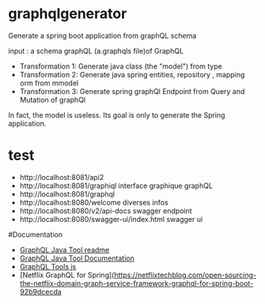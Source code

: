 # graphqlgenerator
Generate a spring boot application from graphQL schema

input : a schema graphQL (a.graphqls file)of GraphQL
* Transformation 1: Generate java class (the "model") from type 
* Transformation 2: Generate java spring entities, repository , mapping orm from mmodel
* Transformation 3: Generate spring graphQl Endpoint from Query and Mutation of graphQl

In fact, the model is useless. Its goal is only to generate the Spring application. 

# test
* http://localhost:8081/api2
* http://localhost:8081/graphiql interface graphique graphQL
* http://localhost:8081/graphql
* http://localhost:8080/welcome diverses infos
* http://localhost:8080/v2/api-docs swagger endpoint
* http://localhost:8080/swagger-ui/index.html swagger ui

#Documentation


* [GraphQL Java Tool readme](https://github.com/graphql-java-kickstart/graphql-java-tools/blob/master/README.md)
* [GraphQL Java Tool Documentation](https://www.graphql-java-kickstart.com/tools/)
* [GraphQL Tools js](https://www.graphql-tools.com/docs/introduction/)
* [Netflix GraphQL for Spring](https://netflixtechblog.com/open-sourcing-the-netflix-domain-graph-service-framework-graphql-for-spring-boot-92b9dcecda